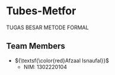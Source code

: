 # Tubes-Metfor
TUGAS  BESAR METODE FORMAL


## Team Members
- ${\textsf{\color{red}Afzaal Isnaufal}}$
  - NIM: 1302220104
